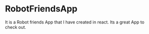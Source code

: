 # RobotFriendsApp
It is a Robot friends App that I have created in react. Its a great App to check out.
